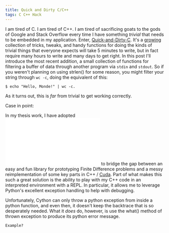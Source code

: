 ```yaml
---
title: Quick and Dirty C/C++
tags: C C++ Hack
---
```


I am tired of C. I am tired of C++. I am tired of sacrificing goats to the gods
of Google and Stack Overflow every time I have something *trivial* that needs
to be embedded in my application. Enter,
[Quick-and-Dirty-C](https://github.com/johntyree/QDC). It's a
[growing](2013-01-30-cuda-gcc-47.html) collection of tricks, tweaks, and handy
functions for doing the kinds of trivial things that everyone expects will take
5 minutes to write, but in fact require many hours to write and many days to
get right. In this post I'll introduce the most recent addition, a small
collection of functions for filtering a buffer of data through another program
via `stdin` and `stdout`. So if you weren't planning on using strlen() for some
reason, you might filter your string through `wc -c`, doing the equivalent of
this:

    $ echo "Hello, Monde!" | wc -c.

As it turns out, this is *far* from trivial to get working correctly.


<!-- This is really another post -->
Case in point:

In my thesis work, I have adopted ![Cython](cython.org) to bridge the gap
between an easy and fun library for prototyping Finite Difference problems and
a messy reimplementation of some key parts in C++ /
[Cuda](http://www.nvidia.com/object/cuda_home_new.html). Part of what makes
this such a great solution is the ability to play with my C++ code in an
interpreted environment with a REPL. In particular, it allows me to leverage
Python's excellent exception handling to help with debugging.

Unfortunately, Cython can only throw a python exception from inside a python
function, and even then, it doesn't keep the backtrace that is so desperately
needed. What it *does* do, however, is use the what() method of thrown
exception to produce its python error message.

    Example?


